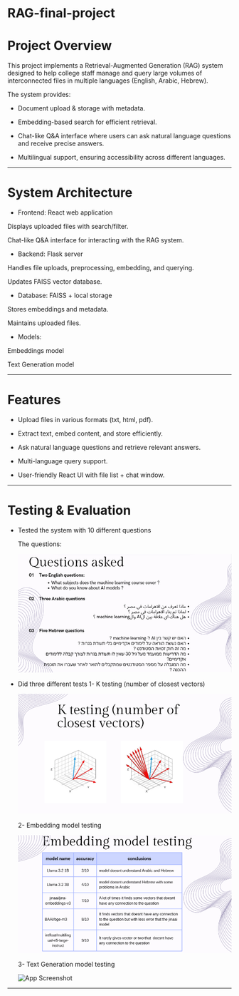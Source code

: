 # RAG-final-project

# Project Overview

This project implements a Retrieval-Augmented Generation (RAG) system designed to help college staff manage and query large volumes of interconnected files in multiple languages (English, Arabic, Hebrew).

The system provides:

- Document upload & storage with metadata.

- Embedding-based search for efficient retrieval.

- Chat-like Q&A interface where users can ask natural language questions and receive precise answers.

- Multilingual support, ensuring accessibility across different languages.

-----------------------------------------------------------------------------------------------------------------------------
# System Architecture

- Frontend: React web application

Displays uploaded files with search/filter.

Chat-like Q&A interface for interacting with the RAG system.

- Backend: Flask server

Handles file uploads, preprocessing, embedding, and querying.

Updates FAISS vector database.

- Database: FAISS + local storage

Stores embeddings and metadata.

Maintains uploaded files.

- Models:

Embeddings model

Text Generation model

-----------------------------------------------------------------------------------------------------------------------------
# Features

- Upload files in various formats (txt, html, pdf).

- Extract text, embed content, and store efficiently.

- Ask natural language questions and retrieve relevant answers.

- Multi-language query support.

- User-friendly React UI with file list + chat window.

-----------------------------------------------------------------------------------------------------------------------------
# Testing & Evaluation

- Tested the system with 10 different questions

  The questions:

  ![App Screenshot](./images/questions.png)

- Did three different tests
  1- K testing (number of closest vectors)

   ![App Screenshot](./images/k_testing.png)

  2- Embedding model testing

   ![App Screenshot](./images/embedding_testing.png)

  3- Text Generation model testing

   ![App Screenshot](./images/text_generation_model.png)

-----------------------------------------------------------------------------------------------------------------------------
